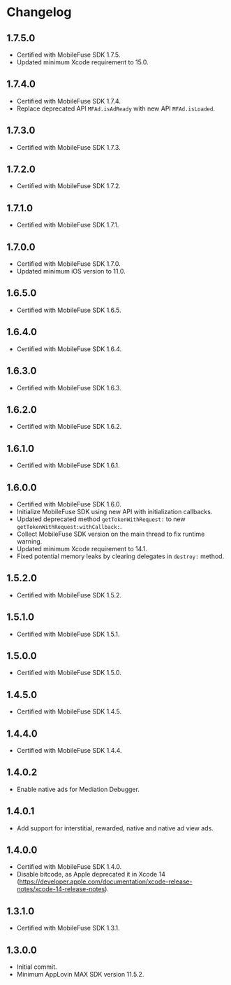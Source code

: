 # Changelog

## 1.7.5.0
* Certified with MobileFuse SDK 1.7.5.
* Updated minimum Xcode requirement to 15.0.

## 1.7.4.0
* Certified with MobileFuse SDK 1.7.4.
* Replace deprecated API `MFAd.isAdReady` with new API `MFAd.isLoaded`.

## 1.7.3.0
* Certified with MobileFuse SDK 1.7.3.

## 1.7.2.0
* Certified with MobileFuse SDK 1.7.2.

## 1.7.1.0
* Certified with MobileFuse SDK 1.7.1.

## 1.7.0.0
* Certified with MobileFuse SDK 1.7.0.
* Updated minimum iOS version to 11.0.

## 1.6.5.0
* Certified with MobileFuse SDK 1.6.5.

## 1.6.4.0
* Certified with MobileFuse SDK 1.6.4.

## 1.6.3.0
* Certified with MobileFuse SDK 1.6.3.

## 1.6.2.0
* Certified with MobileFuse SDK 1.6.2.

## 1.6.1.0
* Certified with MobileFuse SDK 1.6.1.

## 1.6.0.0
* Certified with MobileFuse SDK 1.6.0.
* Initialize MobileFuse SDK using new API with initialization callbacks.
* Updated deprecated method `getTokenWithRequest:` to new `getTokenWithRequest:withCallback:`.
* Collect MobileFuse SDK version on the main thread to fix runtime warning.
* Updated minimum Xcode requirement to 14.1.
* Fixed potential memory leaks by clearing delegates in `destroy:` method.   

## 1.5.2.0
* Certified with MobileFuse SDK 1.5.2.

## 1.5.1.0
* Certified with MobileFuse SDK 1.5.1.

## 1.5.0.0
* Certified with MobileFuse SDK 1.5.0.

## 1.4.5.0
* Certified with MobileFuse SDK 1.4.5.

## 1.4.4.0
* Certified with MobileFuse SDK 1.4.4.

## 1.4.0.2
* Enable native ads for Mediation Debugger.

## 1.4.0.1
* Add support for interstitial, rewarded, native and native ad view ads.

## 1.4.0.0
* Certified with MobileFuse SDK 1.4.0.
* Disable bitcode, as Apple deprecated it in Xcode 14 (https://developer.apple.com/documentation/xcode-release-notes/xcode-14-release-notes).

## 1.3.1.0
* Certified with MobileFuse SDK 1.3.1. 

## 1.3.0.0
* Initial commit.
* Minimum AppLovin MAX SDK version 11.5.2.
